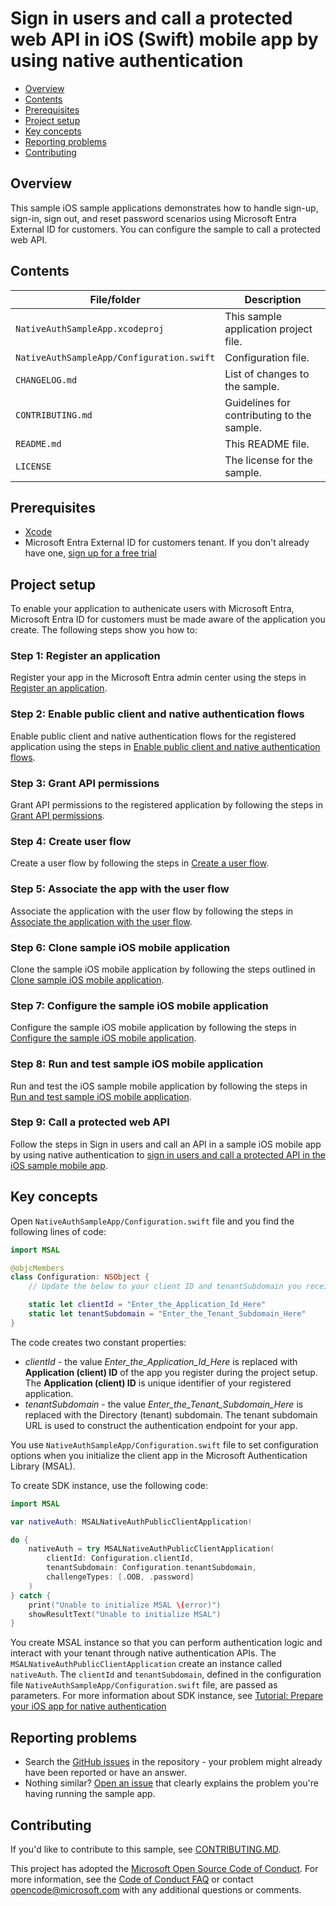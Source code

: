 # Sign in users and call a protected web API in iOS (Swift) mobile app by using native authentication

* [Overview](#overview)
* [Contents](#contents)
* [Prerequisites](#prerequisites)
* [Project setup](#project-setup)
* [Key concepts](#key-concepts)
* [Reporting problems](#reporting-problems)
* [Contributing](#contributing)

## Overview

This sample iOS sample applications demonstrates how to handle sign-up, sign-in, sign out, and reset password scenarios using Microsoft Entra External ID for customers. You can configure the sample to call a protected web API.

## Contents

| File/folder | Description |
|-------------|-------------|
| `NativeAuthSampleApp.xcodeproj`      | This sample application project file. |
| `NativeAuthSampleApp/Configuration.swift`       | Configuration file. |
| `CHANGELOG.md` | List of changes to the sample. |
| `CONTRIBUTING.md` | Guidelines for contributing to the sample. |
| `README.md` | This README file. |
| `LICENSE`   | The license for the sample. |

## Prerequisites

* <a href="https://developer.apple.com/xcode/resources/" target="_blank">Xcode</a>
* Microsoft Entra External ID for customers tenant. If you don't already have one, <a href="https://aka.ms/ciam-free-trial?wt.mc_id=ciamcustomertenantfreetrial_linkclick_content_cnl" target="_blank">sign up for a free trial</a>

## Project setup

To enable your application to authenicate users with Microsoft Entra, Microsoft Entra ID for customers must be made aware of the application you create. The following steps show you how to:

### Step 1: Register an application

Register your app in the Microsoft Entra admin center using the steps in [Register an application](https://learn.microsoft.com/entra/external-id/customers/how-to-run-native-authentication-sample-ios-app#register-an-application).

### Step 2: Enable public client and native authentication flows

Enable public client and native authentication flows for the registered application using the steps in [Enable public client and native authentication flows](https://learn.microsoft.com/entra/external-id/customers/how-to-run-native-authentication-sample-ios-app#enable-public-client-and-native-authentication-flows).

### Step 3: Grant API permissions

Grant API permissions to the registered application by following the steps in [Grant API permissions](https://learn.microsoft.com/entra/external-id/customers/how-to-run-native-authentication-sample-ios-app#grant-api-permissions).

### Step 4: Create user flow

Create a user flow by following the steps in [Create a user flow](https://learn.microsoft.com/entra/external-id/customers/how-to-run-native-authentication-sample-ios-app#create-a-user-flow).

### Step 5: Associate the app with the user flow

Associate the application with the user flow by following the steps in [Associate the application with the user flow](https://learn.microsoft.com/entra/external-id/customers/how-to-run-native-authentication-sample-ios-app#associate-the-application-with-the-user-flow).

### Step 6: Clone sample iOS mobile application

Clone the sample iOS mobile application by following the steps outlined in [Clone sample iOS mobile application](https://learn.microsoft.com/entra/external-id/customers/how-to-run-native-authentication-sample-ios-app#clone-sample-ios-mobile-application).

### Step 7: Configure the sample iOS mobile application

Configure the sample iOS mobile application by following the steps in [Configure the sample iOS mobile application](https://learn.microsoft.com/entra/external-id/customers/how-to-run-native-authentication-sample-ios-app#configure-the-sample-ios-mobile-application).

### Step 8: Run and test sample iOS mobile application

Run and test the iOS sample mobile application by following the steps in [Run and test sample iOS mobile application](https://learn.microsoft.com/entra/external-id/customers/how-to-run-native-authentication-sample-ios-app#run-and-test-sample-ios-mobile-application).

### Step 9: Call a protected web API

Follow the steps in Sign in users and call an API in a sample iOS mobile app by using native authentication to [sign in users and call a protected API in the iOS sample mobile app](https://learn.microsoft.com//entra/external-id/customers/sample-native-authentication-ios-sample-app-call-web-api).

## Key concepts

Open `NativeAuthSampleApp/Configuration.swift` file and you find the following lines of code:

```swift
import MSAL

@objcMembers
class Configuration: NSObject {
    // Update the below to your client ID and tenantSubdomain you received in the portal.

    static let clientId = "Enter_the_Application_Id_Here"
    static let tenantSubdomain = "Enter_the_Tenant_Subdomain_Here"
}
```

The code creates two constant properties:

* _clientId_ - the value _Enter_the_Application_Id_Here_ is replaced with **Application (client) ID** of the app you register during the project setup. The **Application (client) ID** is unique identifier of your registered application.
* _tenantSubdomain_ - the value _Enter_the_Tenant_Subdomain_Here_ is replaced with the Directory (tenant) subdomain. The tenant subdomain URL is used to construct the authentication endpoint for your app.

You use `NativeAuthSampleApp/Configuration.swift` file to set configuration options when you initialize the client app in the Microsoft Authentication Library (MSAL).

To create SDK instance, use the following code:

```swift
import MSAL

var nativeAuth: MSALNativeAuthPublicClientApplication!

do {
    nativeAuth = try MSALNativeAuthPublicClientApplication(
        clientId: Configuration.clientId,
        tenantSubdomain: Configuration.tenantSubdomain,
        challengeTypes: [.OOB, .password]
    )
} catch {
    print("Unable to initialize MSAL \(error)")
    showResultText("Unable to initialize MSAL")
}
```

You create MSAL instance so that you can perform authentication logic and interact with your tenant through native authentication APIs. The `MSALNativeAuthPublicClientApplication` create an instance called `nativeAuth`. The `clientId` and `tenantSubdomain`, defined in the configuration file `NativeAuthSampleApp/Configuration.swift` file, are passed as parameters. For more information about SDK instance, see [Tutorial: Prepare your iOS app for native authentication](https://learn.microsoft.com/en-gb/entra/external-id/customers/tutorial-native-authentication-prepare-ios-app#create-sdk-instance)

## Reporting problems

* Search the [GitHub issues](https://github.com/Azure-Samples/ms-identity-ciam-native-auth-ios-sample/issues) in the repository - your problem might already have been reported or have an answer.
* Nothing similar? [Open an issue](https://github.com/Azure-Samples/ms-identity-ciam-native-auth-ios-sample/issues/new) that clearly explains the problem you're having running the sample app.

## Contributing

If you'd like to contribute to this sample, see [CONTRIBUTING.MD](/CONTRIBUTING.md).

This project has adopted the [Microsoft Open Source Code of Conduct](https://opensource.microsoft.com/codeofconduct/). For more information, see the [Code of Conduct FAQ](https://opensource.microsoft.com/codeofconduct/faq/) or contact [opencode@microsoft.com](mailto:opencode@microsoft.com) with any additional questions or comments.
